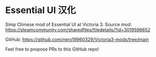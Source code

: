 # Essential UI 汉化

Simp Chinese mod of Essential UI at Victoria 3. Source mod: https://steamcommunity.com/sharedfiles/filedetails/?id=3019598652

GitHub: https://github.com/nero19960329/Victoria3-mods/tree/main

Feel free to propose PRs to this GitHub repo!
